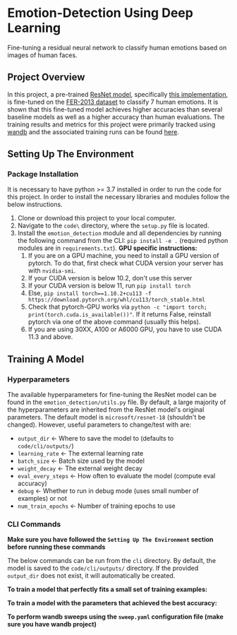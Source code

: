 # Emotion-Detection Using Deep Learning
Fine-tuning a residual neural network to classify human emotions based on images of human faces.

## Project Overview
In this project, a pre-trained [ResNet model](https://arxiv.org/pdf/1512.03385.pdf), specifically [this implementation](https://huggingface.co/microsoft/resnet-18), is fine-tuned on the [FER-2013 dataset](https://www.kaggle.com/datasets/msambare/fer2013) to classify 7 human emotions. It is shown that this fine-tuned model achieves higher accuracies than several baseline models as well as a higher accuracy than human evaluations. The training results and metrics for this project were primarily tracked using [wandb](https://wandb.ai/site) and the associated training runs can be found [here](https://wandb.ai/clewis7744/emotion_detection).

## Setting Up The Environment
### Package Installation
It is necessary to have python >= 3.7 installed in order to run the code for this project. In order to install the necessary libraries and modules follow the below instructions.

1. Clone or download this project to your local computer.
2. Navigate to the `code\` directory, where the `setup.py` file is located.
3. Install the `emotion_detection` module and all dependencies by running the following command from the CLI: `pip install -e .` (required python modules are in `requirements.txt`). **GPU specific instructions:**
    1. If you are on a GPU machine, you need to install a GPU version of pytorch. To do that, first check what CUDA version your server has with `nvidia-smi`.
    2. If your CUDA version is below 10.2, don't use this server
    3. If your CUDA version is below 11, run `pip install torch`
    4. Else, `pip install torch==1.10.2+cu113 -f https://download.pytorch.org/whl/cu113/torch_stable.html`
    5. Check that pytorch-GPU works via `python -c "import torch; print(torch.cuda.is_available())"`. If it returns False, reinstall pytorch via one of the above command (usually this helps).
    6. If you are using 30XX, A100 or A6000 GPU, you have to use CUDA 11.3 and above. 

## Training A Model
### Hyperparameters
The available hyperparameters for fine-tuning the ResNet model can be found in the `emotion_detection/utils.py` file. By default, a large majority of the hyperparameters are inherited from the ResNet model's original parameters. The default model is `microsoft/resnet-18` (shouldn't be changed). However, useful parameters to change/test with are:

* `output_dir` <- Where to save the model to (defaults to `code/cli/outputs/`)
* `learning_rate` <- The external learning rate
* `batch_size` <- Batch size used by the model
* `weight_decay` <- The external weight decay
* `eval_every_steps` <- How often to evaluate the model (compute eval accuracy)
* `debug` <- Whether to run in debug mode (uses small number of examples) or not
* `num_train_epochs` <- Number of training epochs to use

### CLI Commands
**Make sure you have followed the `Setting Up The Environment` section before running these commands**

The below commands can be run from the `cli` directory. By default, the model is saved to the `code/cli/outputs/` directory. If the provided `output_dir` does not exist, it will automatically be created.

**To train a model that perfectly fits a small set of training examples:**

**To train a model with the parameters that achieved the best accuracy:**

**To perform wandb sweeps using the `sweep.yaml` configuration file (make sure you have wandb project)**
